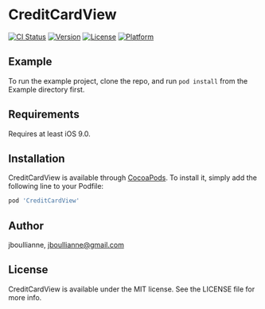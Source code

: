 # CreditCardView

[![CI Status](https://img.shields.io/travis/jboullianne/CreditCardView.svg?style=flat)](https://travis-ci.org/jboullianne/CreditCardView)
[![Version](https://img.shields.io/cocoapods/v/CreditCardView.svg?style=flat)](https://cocoapods.org/pods/CreditCardView)
[![License](https://img.shields.io/cocoapods/l/CreditCardView.svg?style=flat)](https://cocoapods.org/pods/CreditCardView)
[![Platform](https://img.shields.io/cocoapods/p/CreditCardView.svg?style=flat)](https://cocoapods.org/pods/CreditCardView)

## Example

To run the example project, clone the repo, and run `pod install` from the Example directory first.

## Requirements
Requires at least iOS 9.0.

## Installation

CreditCardView is available through [CocoaPods](https://cocoapods.org). To install
it, simply add the following line to your Podfile:

```ruby
pod 'CreditCardView'
```

## Author

jboullianne, jboullianne@gmail.com

## License

CreditCardView is available under the MIT license. See the LICENSE file for more info.
